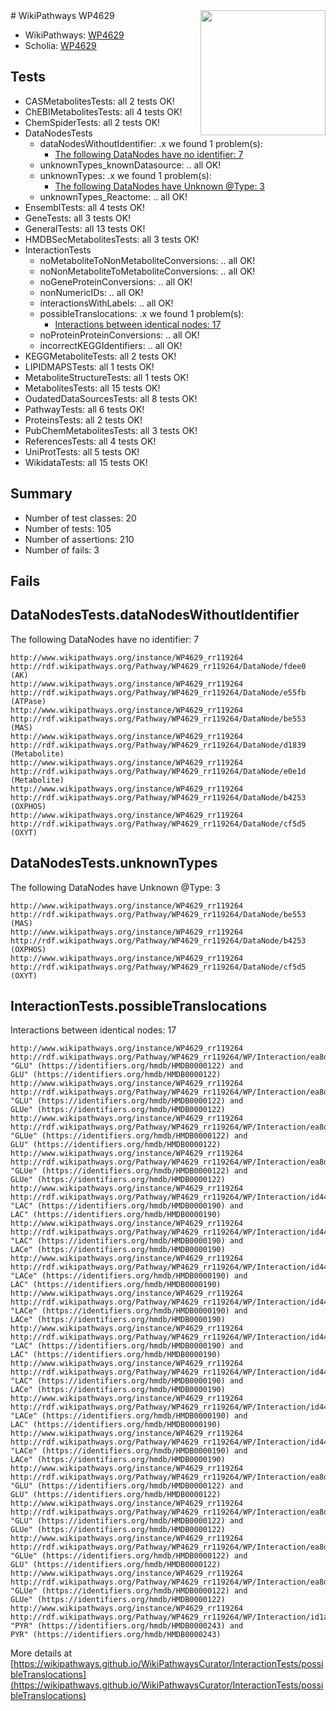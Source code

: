 <img style="float: right; width: 200px" src="https://upload.wikimedia.org/wikipedia/commons/thumb/8/83/Wplogo_with_text_500.png/640px-Wplogo_with_text_500.png" />
# WikiPathways WP4629

* WikiPathways: [WP4629](https://new.wikipathways.org/pathways/WP4629)
* Scholia: [WP4629](https://scholia.toolforge.org/wikipathways/WP4629)
## Tests
* CASMetabolitesTests: all 2 tests OK!
* ChEBIMetabolitesTests: all 4 tests OK!
* ChemSpiderTests: all 2 tests OK!
* DataNodesTests
    * dataNodesWithoutIdentifier: .x we found 1 problem(s):
        * [The following DataNodes have no identifier: 7](#d2d32fa6)
    * unknownTypes_knownDatasource: .. all OK!
    * unknownTypes: .x we found 1 problem(s):
        * [The following DataNodes have Unknown @Type: 3](#839973e1)
    * unknownTypes_Reactome: .. all OK!
* EnsemblTests: all 4 tests OK!
* GeneTests: all 3 tests OK!
* GeneralTests: all 13 tests OK!
* HMDBSecMetabolitesTests: all 3 tests OK!
* InteractionTests
    * noMetaboliteToNonMetaboliteConversions: .. all OK!
    * noNonMetaboliteToMetaboliteConversions: .. all OK!
    * noGeneProteinConversions: .. all OK!
    * nonNumericIDs: .. all OK!
    * interactionsWithLabels: .. all OK!
    * possibleTranslocations: .x we found 1 problem(s):
        * [Interactions between identical nodes: 17](#661ebef1)
    * noProteinProteinConversions: .. all OK!
    * incorrectKEGGIdentifiers: .. all OK!
* KEGGMetaboliteTests: all 2 tests OK!
* LIPIDMAPSTests: all 1 tests OK!
* MetaboliteStructureTests: all 1 tests OK!
* MetabolitesTests: all 15 tests OK!
* OudatedDataSourcesTests: all 8 tests OK!
* PathwayTests: all 6 tests OK!
* ProteinsTests: all 2 tests OK!
* PubChemMetabolitesTests: all 3 tests OK!
* ReferencesTests: all 4 tests OK!
* UniProtTests: all 5 tests OK!
* WikidataTests: all 15 tests OK!


## Summary

* Number of test classes: 20
* Number of tests: 105
* Number of assertions: 210
* Number of fails: 3

## Fails

<a name="d2d32fa6" />

## DataNodesTests.dataNodesWithoutIdentifier

The following DataNodes have no identifier: 7
```
http://www.wikipathways.org/instance/WP4629_rr119264 http://rdf.wikipathways.org/Pathway/WP4629_rr119264/DataNode/fdee0 (AK)
http://www.wikipathways.org/instance/WP4629_rr119264 http://rdf.wikipathways.org/Pathway/WP4629_rr119264/DataNode/e55fb (ATPase)
http://www.wikipathways.org/instance/WP4629_rr119264 http://rdf.wikipathways.org/Pathway/WP4629_rr119264/DataNode/be553 (MAS)
http://www.wikipathways.org/instance/WP4629_rr119264 http://rdf.wikipathways.org/Pathway/WP4629_rr119264/DataNode/d1839 (Metabolite)
http://www.wikipathways.org/instance/WP4629_rr119264 http://rdf.wikipathways.org/Pathway/WP4629_rr119264/DataNode/e0e1d (Metabolite)
http://www.wikipathways.org/instance/WP4629_rr119264 http://rdf.wikipathways.org/Pathway/WP4629_rr119264/DataNode/b4253 (OXPHOS)
http://www.wikipathways.org/instance/WP4629_rr119264 http://rdf.wikipathways.org/Pathway/WP4629_rr119264/DataNode/cf5d5 (OXYT)
```

<a name="839973e1" />

## DataNodesTests.unknownTypes

The following DataNodes have Unknown @Type: 3
```
http://www.wikipathways.org/instance/WP4629_rr119264 http://rdf.wikipathways.org/Pathway/WP4629_rr119264/DataNode/be553 (MAS)
http://www.wikipathways.org/instance/WP4629_rr119264 http://rdf.wikipathways.org/Pathway/WP4629_rr119264/DataNode/b4253 (OXPHOS)
http://www.wikipathways.org/instance/WP4629_rr119264 http://rdf.wikipathways.org/Pathway/WP4629_rr119264/DataNode/cf5d5 (OXYT)
```

<a name="661ebef1" />

## InteractionTests.possibleTranslocations

Interactions between identical nodes: 17
```
http://www.wikipathways.org/instance/WP4629_rr119264 http://rdf.wikipathways.org/Pathway/WP4629_rr119264/WP/Interaction/ea8dd_1 "GLU" (https://identifiers.org/hmdb/HMDB0000122) and 
GLU" (https://identifiers.org/hmdb/HMDB0000122)
http://www.wikipathways.org/instance/WP4629_rr119264 http://rdf.wikipathways.org/Pathway/WP4629_rr119264/WP/Interaction/ea8dd_1 "GLU" (https://identifiers.org/hmdb/HMDB0000122) and 
GLUe" (https://identifiers.org/hmdb/HMDB0000122)
http://www.wikipathways.org/instance/WP4629_rr119264 http://rdf.wikipathways.org/Pathway/WP4629_rr119264/WP/Interaction/ea8dd_1 "GLUe" (https://identifiers.org/hmdb/HMDB0000122) and 
GLU" (https://identifiers.org/hmdb/HMDB0000122)
http://www.wikipathways.org/instance/WP4629_rr119264 http://rdf.wikipathways.org/Pathway/WP4629_rr119264/WP/Interaction/ea8dd_1 "GLUe" (https://identifiers.org/hmdb/HMDB0000122) and 
GLUe" (https://identifiers.org/hmdb/HMDB0000122)
http://www.wikipathways.org/instance/WP4629_rr119264 http://rdf.wikipathways.org/Pathway/WP4629_rr119264/WP/Interaction/id4492be65_1 "LAC" (https://identifiers.org/hmdb/HMDB0000190) and 
LAC" (https://identifiers.org/hmdb/HMDB0000190)
http://www.wikipathways.org/instance/WP4629_rr119264 http://rdf.wikipathways.org/Pathway/WP4629_rr119264/WP/Interaction/id4492be65_1 "LAC" (https://identifiers.org/hmdb/HMDB0000190) and 
LACe" (https://identifiers.org/hmdb/HMDB0000190)
http://www.wikipathways.org/instance/WP4629_rr119264 http://rdf.wikipathways.org/Pathway/WP4629_rr119264/WP/Interaction/id4492be65_1 "LACe" (https://identifiers.org/hmdb/HMDB0000190) and 
LAC" (https://identifiers.org/hmdb/HMDB0000190)
http://www.wikipathways.org/instance/WP4629_rr119264 http://rdf.wikipathways.org/Pathway/WP4629_rr119264/WP/Interaction/id4492be65_1 "LACe" (https://identifiers.org/hmdb/HMDB0000190) and 
LACe" (https://identifiers.org/hmdb/HMDB0000190)
http://www.wikipathways.org/instance/WP4629_rr119264 http://rdf.wikipathways.org/Pathway/WP4629_rr119264/WP/Interaction/id4492be65_2 "LAC" (https://identifiers.org/hmdb/HMDB0000190) and 
LAC" (https://identifiers.org/hmdb/HMDB0000190)
http://www.wikipathways.org/instance/WP4629_rr119264 http://rdf.wikipathways.org/Pathway/WP4629_rr119264/WP/Interaction/id4492be65_2 "LAC" (https://identifiers.org/hmdb/HMDB0000190) and 
LACe" (https://identifiers.org/hmdb/HMDB0000190)
http://www.wikipathways.org/instance/WP4629_rr119264 http://rdf.wikipathways.org/Pathway/WP4629_rr119264/WP/Interaction/id4492be65_2 "LACe" (https://identifiers.org/hmdb/HMDB0000190) and 
LAC" (https://identifiers.org/hmdb/HMDB0000190)
http://www.wikipathways.org/instance/WP4629_rr119264 http://rdf.wikipathways.org/Pathway/WP4629_rr119264/WP/Interaction/id4492be65_2 "LACe" (https://identifiers.org/hmdb/HMDB0000190) and 
LACe" (https://identifiers.org/hmdb/HMDB0000190)
http://www.wikipathways.org/instance/WP4629_rr119264 http://rdf.wikipathways.org/Pathway/WP4629_rr119264/WP/Interaction/ea8dd_2 "GLU" (https://identifiers.org/hmdb/HMDB0000122) and 
GLU" (https://identifiers.org/hmdb/HMDB0000122)
http://www.wikipathways.org/instance/WP4629_rr119264 http://rdf.wikipathways.org/Pathway/WP4629_rr119264/WP/Interaction/ea8dd_2 "GLU" (https://identifiers.org/hmdb/HMDB0000122) and 
GLUe" (https://identifiers.org/hmdb/HMDB0000122)
http://www.wikipathways.org/instance/WP4629_rr119264 http://rdf.wikipathways.org/Pathway/WP4629_rr119264/WP/Interaction/ea8dd_2 "GLUe" (https://identifiers.org/hmdb/HMDB0000122) and 
GLU" (https://identifiers.org/hmdb/HMDB0000122)
http://www.wikipathways.org/instance/WP4629_rr119264 http://rdf.wikipathways.org/Pathway/WP4629_rr119264/WP/Interaction/ea8dd_2 "GLUe" (https://identifiers.org/hmdb/HMDB0000122) and 
GLUe" (https://identifiers.org/hmdb/HMDB0000122)
http://www.wikipathways.org/instance/WP4629_rr119264 http://rdf.wikipathways.org/Pathway/WP4629_rr119264/WP/Interaction/id1aba2109 "PYR" (https://identifiers.org/hmdb/HMDB0000243) and 
PYR" (https://identifiers.org/hmdb/HMDB0000243)
```

More details at [https://wikipathways.github.io/WikiPathwaysCurator/InteractionTests/possibleTranslocations](https://wikipathways.github.io/WikiPathwaysCurator/InteractionTests/possibleTranslocations)

